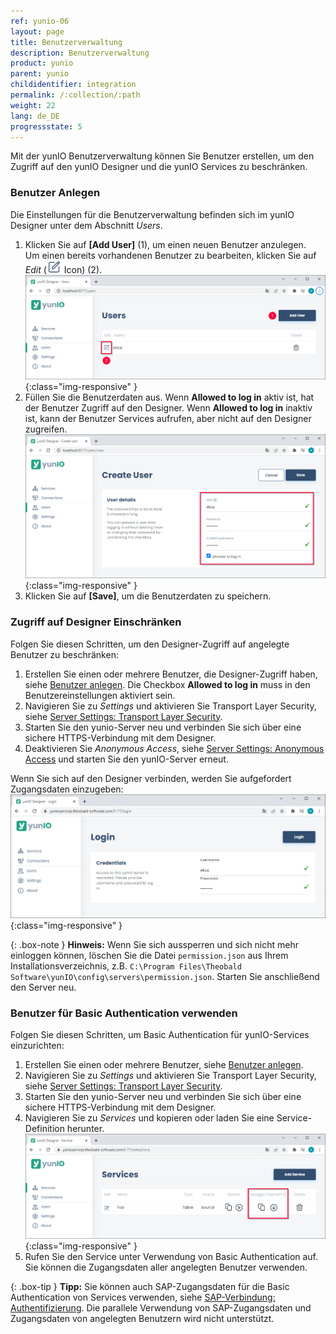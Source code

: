 ```yaml
---
ref: yunio-06
layout: page
title: Benutzerverwaltung
description: Benutzerverwaltung
product: yunio
parent: yunio
childidentifier: integration
permalink: /:collection/:path
weight: 22
lang: de_DE
progressstate: 5
---
```


Mit der yunIO Benutzerverwaltung können Sie Benutzer erstellen, um den Zugriff auf den yunIO Designer und die yunIO Services zu beschränken.

### Benutzer Anlegen

Die Einstellungen für die Benutzerverwaltung befinden sich im yunIO Designer unter dem Abschnitt *Users*.

1. Klicken Sie auf **[Add User]** (1), um einen neuen Benutzer anzulegen. <br>
Um einen bereits vorhandenen Benutzer zu bearbeiten, klicken Sie auf *Edit* (![Edit](/img/content/yunio/edit.png) Icon) (2).<br>
![Users](/img/content/yunio/yunio-users.png){:class="img-responsive" }
2. Füllen Sie die Benutzerdaten aus.
Wenn **Allowed to log in** aktiv ist, hat der Benutzer Zugriff auf den Designer.
Wenn **Allowed to log in**  inaktiv ist, kann der Benutzer Services aufrufen, aber nicht auf den Designer zugreifen.
![New-User](/img/content/yunio/yunio-new-user.png){:class="img-responsive" }
3. Klicken Sie auf **[Save]**, um die Benutzerdaten zu speichern.

<!---
**Allowed to log in**<br>
Wenn diese Checkbox aktiv ist, hat der Benutzer Zugriff auf den Designer.
Wenn **Allowed to log in**  inaktiv ist, kann der Benutzer Services aufrufen, aber nicht im Designer bearbeiten.
-->
### Zugriff auf Designer Einschränken

Folgen Sie diesen Schritten, um den Designer-Zugriff auf angelegte Benutzer zu beschränken: 

1. Erstellen Sie einen oder mehrere Benutzer, die Designer-Zugriff haben, siehe [Benutzer anlegen](#benutzer-anlegen).
Die Checkbox **Allowed to log in** muss in den Benutzereinstellungen aktiviert sein.
2. Navigieren Sie zu *Settings* und aktivieren Sie Transport Layer Security, siehe [Server Settings: Transport Layer Security](./server-settings#transport-layer-security).
3. Starten Sie den yunio-Server neu und verbinden Sie sich über eine sichere HTTPS-Verbindung mit dem Designer.
4. Deaktivieren Sie *Anonymous Access*, siehe [Server Settings: Anonymous Access](./server-settings#anonymous-access) und starten Sie den yunIO-Server erneut.

Wenn Sie sich auf den Designer verbinden, werden Sie aufgefordert Zugangsdaten einzugeben:<br>
![Login](/img/content/yunio/yunio-login.png){:class="img-responsive" }

{: .box-note }
**Hinweis:** Wenn Sie sich aussperren und sich nicht mehr einloggen können, löschen Sie die Datei `permission.json` aus Ihrem Installationsverzeichnis, z.B. `C:\Program Files\Theobald Software\yunIO\config\servers\permission.json`.
Starten Sie anschließend den Server neu.

### Benutzer für Basic Authentication verwenden

Folgen Sie diesen Schritten, um Basic Authentication für yunIO-Services einzurichten: 

1. Erstellen Sie einen oder mehrere Benutzer, siehe [Benutzer anlegen](#benutzer-anlegen).
2. Navigieren Sie zu *Settings* und aktivieren Sie Transport Layer Security, siehe [Server Settings: Transport Layer Security](./server-settings#transport-layer-security).
3. Starten Sie den yunio-Server neu und verbinden Sie sich über eine sichere HTTPS-Verbindung mit dem Designer.
4. Navigieren Sie zu *Services* und kopieren oder laden Sie eine Service-Definition herunter.<br>
![Run-Service](/img/content/yunio/yunio-run-services-https.png){:class="img-responsive" }
5. Rufen Sie den Service unter Verwendung von Basic Authentication auf. Sie können die Zugangsdaten aller angelegten Benutzer verwenden.

{: .box-tip }
**Tipp:** Sie können auch SAP-Zugangsdaten für die Basic Authentication von Services verwenden, siehe [SAP-Verbindung: Authentifizierung](./sap-verbindungen-anlegen#authentifizierung).
Die parallele Verwendung von SAP-Zugangsdaten und Zugangsdaten von angelegten Benutzern wird nicht unterstützt.
